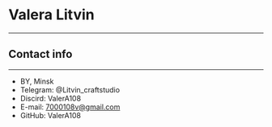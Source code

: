 # Valera Litvin

---

## Contact info

---

- BY, Minsk
- Telegram: @Litvin_craftstudio
- Discird: ValerA108
- E-mail: 7000108v@gmail.com
- GitHub: ValerA108
